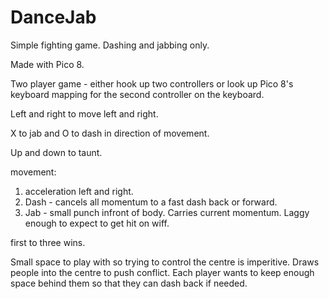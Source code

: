 # DanceJab
Simple fighting game. Dashing and jabbing only.

Made with Pico 8.

Two player game - either hook up two controllers or look up Pico 8's keyboard mapping for the second controller on the keyboard.

Left and right to move left and right.

X to jab and O to dash in direction of movement.

Up and down to taunt.

movement:
1. acceleration left and right.
2. Dash - cancels all momentum to a fast dash back or forward.
3. Jab - small punch infront of body. Carries current momentum. Laggy enough to expect to get hit on wiff.

first to three wins.

Small space to play with so trying to control the centre is imperitive. Draws people into the centre to push conflict. Each player wants to keep enough space behind them so that they can dash back if needed.
